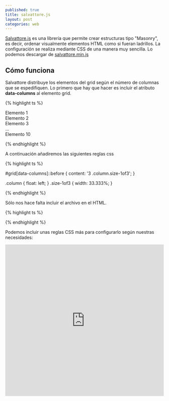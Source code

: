 ```yaml
---
published: true
title: salvattore.js
layout: post
categories: web
---
```

[Salvattore.js](http://salvattore.com/) es una librería que permite crear estructuras tipo "Masonry", es decir, ordenar visualmente elementos HTML como si fueran ladrillos. La configuración se realiza mediante CSS de una manera muy sencilla. Lo podemos descargar de [salvattore.min.js](https://raw.githubusercontent.com/rnmp/salvattore/master/dist/salvattore.min.js)



## Cómo funciona

Salvattore distribuye los elementos del grid según el número de columnas que se espedifiquen. Lo primero que hay que hacer es incluir el atributo **data-columns** al elemento grid.

{% highlight ts %}

<div id="grid" data-columns>
	<div>Elemento 1</div>
	<div>Elemento 2</div>
	<div>Elemento 3</div>
	…
	<div>Elemento 10</div>
</div>

{% endhighlight %}

A continuación añadiremos las siguientes reglas css

{% highlight ts %}

#grid[data-columns]::before {
	content: '3 .column.size-1of3';
}

.column { float: left; }
.size-1of3 { width: 33.333%; }

{% endhighlight %}

Sólo nos hace falta incluir el archivo en el HTML.

{% highlight ts %}

<script src="salvattore.min.js"></script>

{% endhighlight %}

Podemos incluir unas reglas CSS más para configurarlo según nuestras necesidades:

<iframe
  src="https://embed.plnkr.co/bW5vRmdSp4WN6rX09AHi/?t=run"
  frameborder="0"
  width="100%"
  height="480px"
  allowfullscreen="allowfullscreen"
  frameborder="0"
>
Cargando Plunk...
</iframe>

